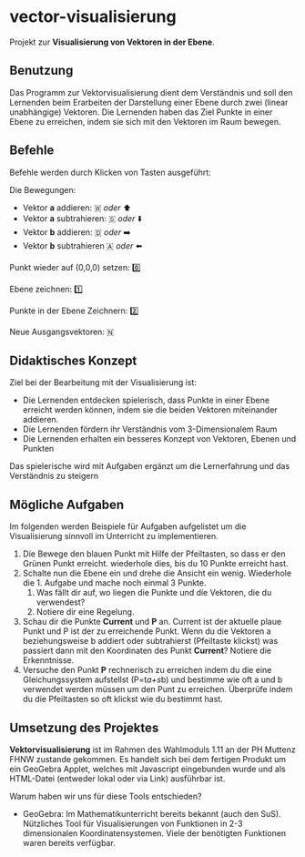 # vector-visualisierung
Projekt zur **Visualisierung von Vektoren in der Ebene**.

## Benutzung
Das Programm zur Vektorvisualisierung dient dem Verständnis und soll den Lernenden beim Erarbeiten der Darstellung einer Ebene durch zwei (linear unabhängige) Vektoren.
Die Lernenden haben das Ziel Punkte in einer Ebene zu erreichen, indem sie sich mit den Vektoren im Raum bewegen.

## Befehle
Befehle werden durch Klicken von Tasten ausgeführt:

Die Bewegungen: 
- Vektor **a** addieren:  🇼 *oder*  ⬆️
- Vektor **a** subtrahieren:  🇸 *oder* ⬇️
- Vektor **b** addieren: 🇩 *oder* ➡️
- Vektor **b** subtrahieren 🇦 *oder* ⬅️

Punkt wieder auf (0,0,0) setzen: 0️⃣

Ebene zeichnen: 1️⃣

Punkte in der Ebene Zeichnern: 2️⃣

Neue Ausgangsvektoren: 🇳

## Didaktisches Konzept
Ziel bei der Bearbeitung mit der Visualisierung ist:

- Die Lernenden entdecken spielerisch, dass Punkte in einer Ebene erreicht werden können, indem sie die beiden Vektoren miteinander addieren.
- Die Lernenden fördern ihr Verständnis vom 3-Dimensionalem Raum
- Die Lernenden erhalten ein besseres Konzept von Vektoren, Ebenen und Punkten

Das spielerische wird mit Aufgaben ergänzt um die Lernerfahrung und das Verständnis zu steigern

## Mögliche Aufgaben

Im folgenden werden Beispiele für Aufgaben aufgelistet um die Visualisierung sinnvoll im Unterricht zu implementieren.

1. Die Bewege den blauen Punkt mit Hilfe der Pfeiltasten, so dass er den Grünen Punkt erreicht. wiederhole dies, bis du 10 Punkte erreicht hast.
2. Schalte nun die Ebene ein und drehe die Ansicht ein wenig. Wiederhole die 1. Aufgabe und mache noch einmal 3 Punkte.
   1. Was fällt dir auf, wo liegen die Punkte und die Vektoren, die du verwendest?
   2. Notiere dir eine Regelung.
3. Schau dir die Punkte **Current** und **P** an. Current ist der aktuelle plaue Punkt und P ist der zu erreichende Punkt. Wenn du die Vektoren a beziehungsweise b addiert oder subtrahierst (Pfeiltaste klickst) was passiert dann mit den Koordinaten des Punkt **Current**? Notiere die Erkenntnisse.
4. Versuche den Punkt **P** rechnerisch zu erreichen indem du die eine Gleichungssystem aufstellst (P=t*a+s*b) und bestimme wie oft a und b verwendet werden müssen um den Punt zu erreichen. Überprüfe indem du die Pfeiltasten so oft klickst wie du bestimmt hast.



## Umsetzung des Projektes
**Vektorvisualisierung** ist im Rahmen des Wahlmoduls 1.11 an der PH Muttenz FHNW zustande gekommen. Es handelt sich bei dem fertigen Produkt um ein GeoGebra Applet, welches mit Javascript eingebunden wurde und als HTML-Datei (entweder lokal oder via Link) ausführbar ist.

Warum haben wir uns für diese Tools entschieden?
- GeoGebra: Im Mathematikunterricht bereits bekannt (auch den SuS). Nützliches Tool für Visualisierungen von Funktionen in 2-3 dimensionalen Koordinatensystemen. Viele der benötigten Funktionen waren bereits verfügbar.
